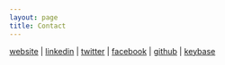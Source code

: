 ```yaml
---
layout: page
title: Contact
---
```


[website](https://tcosnier.github.io) | [linkedin](https://fr.linkedin.com/in/thibaultcosnier) | [twitter](https://twitter.com/thibaultcosnier) | [facebook](https://www.facebook.com/thibault.cosnier) | [github](https://github.com/tcosnier) | [keybase](https://keybase.io/tcosnier) 





